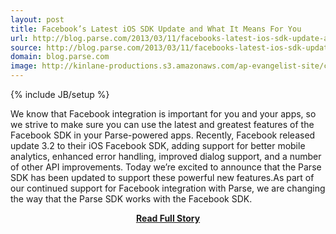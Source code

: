 ```yaml
---
layout: post
title: Facebook’s Latest iOS SDK Update and What It Means For You
url: http://blog.parse.com/2013/03/11/facebooks-latest-ios-sdk-update-and-what-it-means-for-you/
source: http://blog.parse.com/2013/03/11/facebooks-latest-ios-sdk-update-and-what-it-means-for-you/
domain: blog.parse.com
image: http://kinlane-productions.s3.amazonaws.com/ap-evangelist-site/curated/screenshots/9352_api500_com.png
---
```

{% include JB/setup %}<p>We know that Facebook integration is important for you and your apps, so we strive to make sure you can use the latest and greatest features of the Facebook SDK in your Parse-powered apps. Recently, Facebook released update 3.2 to their iOS Facebook SDK, adding support for better mobile analytics, enhanced error handling, improved dialog support, and a number of other API improvements. Today we’re excited to announce that the Parse SDK has been updated to support these powerful new features.As part of our continued support for Facebook integration with Parse, we are changing the way that the Parse SDK works with the Facebook SDK.</p>
<center><p><a href="http://blog.parse.com/2013/03/11/facebooks-latest-ios-sdk-update-and-what-it-means-for-you/" style='padding:25px; font-sze:18px; font-weight: bold;'>Read Full Story</a></p></center>

